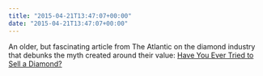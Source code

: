 ```yaml
---
title: "2015-04-21T13:47:07+00:00"
date: "2015-04-21T13:47:07+00:00"
---
```


An older, but fascinating article from The Atlantic on the diamond industry that debunks the myth created around their value: [Have You Ever Tried to Sell a Diamond?](http://www.theatlantic.com/magazine/archive/1982/02/have-you-ever-tried-to-sell-a-diamond/304575)

